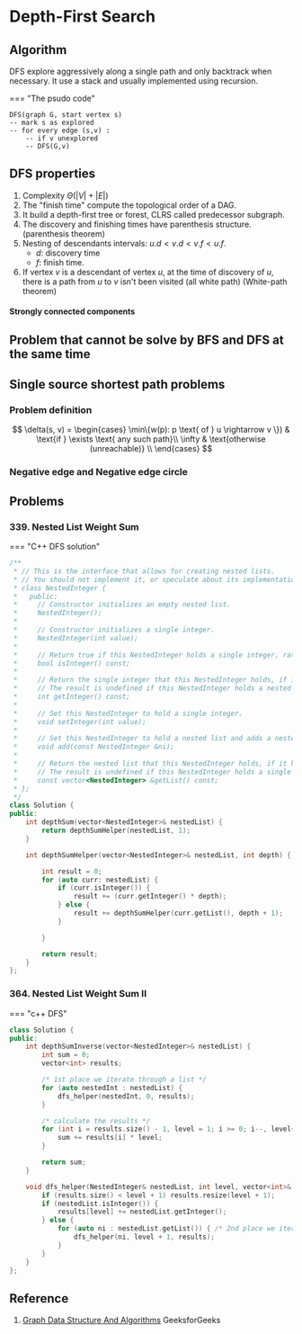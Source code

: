 # Depth-First Search

## Algorithm

DFS explore aggressively along a single path and only backtrack when necessary.
It use a stack and usually implemented using recursion.

=== "The psudo code"

```text
DFS(graph G, start vertex s)
-- mark s as explored
-- for every edge (s,v) :
    -- if v unexplored
    -- DFS(G,v)
```

## DFS properties

1. Complexity $\Theta(|V| + |E|)$
2. The "finish time" compute the topological order of a DAG.
3. It build a depth-first tree or forest, CLRS called predecessor subgraph.
4. The discovery and finishing times have parenthesis structure. (parenthesis theorem)
5. Nesting of descendants intervals: $u.d < v.d < v.f < u.f$.
    * $d$: discovery time
    * $f$: finish time.
6. If vertex $v$ is a descendant of vertex $u$, at the time of discovery of $u$,
there is a path from $u$ to $v$ isn't been visited (all white path) (White-path theorem)

#### Strongly connected components

## Problem that cannot be solve by BFS and DFS at the same time

## Single source shortest path problems

### Problem definition

$$
\delta(s, v) =
\begin{cases}
  \min\{w(p): p  \text{ of } u \rightarrow v \}) & \text{if } \exists \text{ any such path}\\
 \infty & \text{otherwise (unreachable)} \\
\end{cases}
$$

### Negative edge and Negative edge circle

## Problems

### 339. Nested List Weight Sum

=== "C++ DFS solution"

```c++
/**
 * // This is the interface that allows for creating nested lists.
 * // You should not implement it, or speculate about its implementation
 * class NestedInteger {
 *   public:
 *     // Constructor initializes an empty nested list.
 *     NestedInteger();
 *
 *     // Constructor initializes a single integer.
 *     NestedInteger(int value);
 *
 *     // Return true if this NestedInteger holds a single integer, rather than a nested list.
 *     bool isInteger() const;
 *
 *     // Return the single integer that this NestedInteger holds, if it holds a single integer
 *     // The result is undefined if this NestedInteger holds a nested list
 *     int getInteger() const;
 *
 *     // Set this NestedInteger to hold a single integer.
 *     void setInteger(int value);
 *
 *     // Set this NestedInteger to hold a nested list and adds a nested integer to it.
 *     void add(const NestedInteger &ni);
 *
 *     // Return the nested list that this NestedInteger holds, if it holds a nested list
 *     // The result is undefined if this NestedInteger holds a single integer
 *     const vector<NestedInteger> &getList() const;
 * };
 */
class Solution {
public:
    int depthSum(vector<NestedInteger>& nestedList) {
        return depthSumHelper(nestedList, 1);
    }

    int depthSumHelper(vector<NestedInteger>& nestedList, int depth) {

        int result = 0;
        for (auto curr: nestedList) {
            if (curr.isInteger()) {
                result += (curr.getInteger() * depth);
            } else {
                result += depthSumHelper(curr.getList(), depth + 1);
            }

        }

        return result;
    }
};
```

### 364. Nested List Weight Sum II

=== "c++ DFS"

```c++
class Solution {
public:
    int depthSumInverse(vector<NestedInteger>& nestedList) {
        int sum = 0;
        vector<int> results;

        /* 1st place we iterate through a list */
        for (auto nestedInt : nestedList) {
            dfs_helper(nestedInt, 0, results);
        }

        /* calculate the results */
        for (int i = results.size() - 1, level = 1; i >= 0; i--, level++) {
            sum += results[i] * level;
        }

        return sum;
    }

    void dfs_helper(NestedInteger& nestedList, int level, vector<int>& results) {
        if (results.size() < level + 1) results.resize(level + 1);
        if (nestedList.isInteger()) {
            results[level] += nestedList.getInteger();
        } else {
            for (auto ni : nestedList.getList()) { /* 2nd place we iterate through a list */
                dfs_helper(ni, level + 1, results);
            }
        }
    }
};
```

## Reference

1. [Graph Data Structure And Algorithms](http://www.geeksforgeeks.org/graph-data-structure-and-algorithms/) GeeksforGeeks
